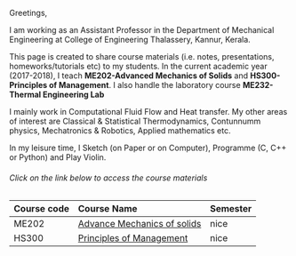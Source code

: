 Greetings,

I am working as an Assistant Professor in the Department of Mechanical Engineering at College of Engineering Thalassery, Kannur, Kerala. 

This page is created to share course materials (i.e. notes, presentations, homeworks/tutorials etc) to my students. In the current academic year (2017-2018), I teach **ME202-Advanced Mechanics of Solids** and **HS300-Principles of Management**. I also handle the laboratory course **ME232-Thermal Engineering Lab**

I mainly work in Computational Fluid Flow and Heat transfer. My other areas of interest are  Classical & Statistical Thermodynamics, Contunnumm physics, Mechatronics & Robotics,  Applied mathematics etc.

In my leisure time, I Sketch (on Paper or on Computer), Programme (C, C++ or Python) and Play Violin.  


###### [](#header-5)Click on the link below to access the course materials

| Course code  | Course Name                             | Semester  |
|:-------------|:----------------------------------------|:----------|
| ME202        | [Advance Mechanics of solids](page-1)   | nice      |
| HS300        | [Principles of Management](page-2)      | nice      |


